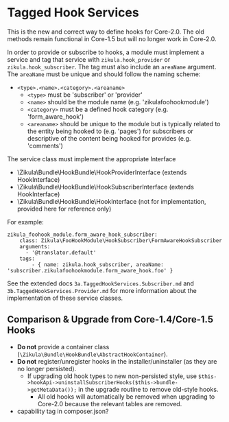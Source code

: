 Tagged Hook Services
====================

This is the new and correct way to define hooks for Core-2.0. The old methods remain functional in Core-1.5 but will
no longer work in Core-2.0.

In order to provide or subscribe to hooks, a module must implement a service and tag that service with 
`zikula.hook_provider` or `zikula.hook_subscriber`. The tag must also include an `areaName` argument.
The `areaName` must be unique and should follow the naming scheme:

  - `<type>.<name>.<category>.<areaname>`
    - `<type>` must be 'subscriber' or 'provider'
    - `<name>` should be the module name (e.g. 'zikulafoohookmodule')
    - `<category>` must be a defined hook category (e.g. 'form_aware_hook')
    - `<areaname>` should be unique to the module but is typically related to the entity being hooked to (e.g. 'pages')
        for subscribers or descriptive of the content being hooked for provides (e.g. 'comments')

The service class must implement the appropriate Interface

  - \Zikula\Bundle\HookBundle\HookProviderInterface (extends HookInterface)
  - \Zikula\Bundle\HookBundle\HookSubscriberInterface (extends HookInterface)
  - \Zikula\Bundle\HookBundle\HookInterface (not for implementation, provided here for reference only)

For example:

    zikula_foohook_module.form_aware_hook_subscriber:
        class: Zikula\FooHookModule\HookSubscriber\FormAwareHookSubscriber
        arguments:
          - '@translator.default'
        tags:
            - { name: zikula.hook_subscriber, areaName: 'subscriber.zikulafoohookmodule.form_aware_hook.foo' }

See the extended docs `3a.TaggedHookServices.Subscriber.md` and `3b.TaggedHookServices.Provider.md` for more information
about the implementation of these service classes.


Comparison & Upgrade from Core-1.4/Core-1.5 Hooks
-------------------------------------

  - **Do not** provide a container class (`\Zikula\Bundle\HookBundle\AbstractHookContainer`).
  - **Do not** register/unregister hooks in the installer/uninstaller (as they are no longer persisted).
    - If upgrading old hook types to new non-persisted style, use `$this->hookApi->uninstallSubscriberHooks($this->bundle->getMetaData());`
      in the upgrade routine to remove old-style hooks.
        - All old hooks will automatically be removed when upgrading to Core-2.0 because the relevant tables are removed.
  - capability tag in composer.json?
